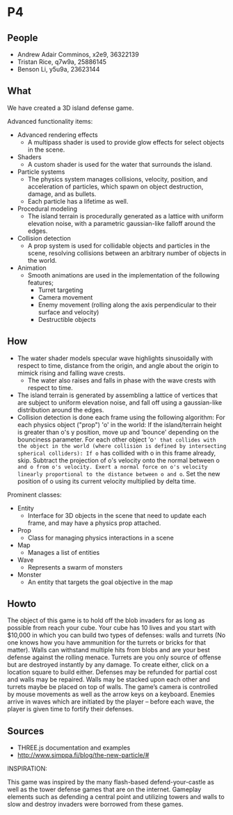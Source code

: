 # P4
## People
* Andrew Adair Comminos, x2e9, 36322139
* Tristan Rice, q7w9a, 25886145
* Benson Li, y5u9a, 23623144

## What

We have created a 3D island defense game.

Advanced functionality items:

- Advanced rendering effects
    - A multipass shader is used to provide glow effects for select objects in the scene.
- Shaders
    - A custom shader is used for the water that surrounds the island.
- Particle systems
    - The physics system manages collisions, velocity, position, and acceleration of particles, which spawn on object destruction, damage, and as bullets.
    - Each particle has a lifetime as well.
- Procedural modeling
    - The island terrain is procedurally generated as a lattice with uniform elevation noise, with a parametric gaussian-like falloff around the edges.
- Collision detection
    - A prop system is used for collidable objects and particles in the scene, resolving collisions between an arbitrary number of objects in the world.
- Animation
    - Smooth animations are used in the implementation of the following features;
        - Turret targeting
        - Camera movement
        - Enemy movement (rolling along the axis perpendicular to their surface and velocity)
        - Destructible objects

## How

- The water shader models specular wave highlights sinusoidally with respect to time, distance from the origin, and angle about the origin to mimick rising and falling wave crests.
    - The water also raises and falls in phase with the wave crests with respect to time.
- The island terrain is generated by assembling a lattice of vertices that are subject to uniform elevation noise, and fall off using a gaussian-like distribution around the edges.
- Collision detection is done each frame using the following algorithm:
    For each physics object ("prop") 'o' in the world:
        If the island/terrain height is greater than o's y position, move up and 'bounce' depending on the bounciness parameter.
        For each other object 'o`' that collides with the object in the world (where collision is defined by intersecting spherical colliders):
            If o` has collided with o in this frame already, skip.
            Subtract the projection of o's velocity onto the normal between o` and o from o's velocity.
            Exert a normal force on o's velocity linearly proportional to the distance between o and o`.
        Set the new position of o using its current velocity multiplied by delta time.

Prominent classes:

- Entity
    - Interface for 3D objects in the scene that need to update each frame, and may have a physics prop attached.
- Prop
    - Class for managing physics interactions in a scene
- Map
    - Manages a list of entities
- Wave
    - Represents a swarm of monsters
- Monster
    - An entity that targets the goal objective in the map

## Howto

The object of this game is to hold off the blob invaders for as long as possible from reach your cube. 
Your cube has 10 lives and you start with $10,000 in which you can build two types of defenses: walls and turrets (No one knows how you have ammunition for the turrets or bricks for that matter). 
Walls can withstand multiple hits from blobs and are your best defense against the rolling menace. Turrets are you only source of offense but are destroyed instantly by any damage. To create either, click on a location square to build either. Defenses may be refunded for partial cost and walls may be repaired. Walls may be stacked upon each other and turrets maybe be placed on top of walls.
The game’s camera is controlled by mouse movements as well as the arrow keys on a keyboard. 
Enemies arrive in waves which are initiated by the player – before each wave, the player is given time to fortify their defenses. 

## Sources

* THREE.js documentation and examples
* http://www.simppa.fi/blog/the-new-particle/# 

INSPIRATION:

This game was inspired by the many flash-based defend-your-castle as well as the tower defense games that are on the internet. Gameplay elements such as defending a central point and utilizing towers and walls to slow and destroy invaders were borrowed from these games.
